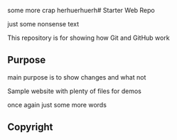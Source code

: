 

some more crap herhuerhuerh# Starter Web Repo

just some nonsense text 

This repository is for showing how Git and GitHub work

## Purpose

main purpose is to show changes and what not

Sample website with plenty of files for demos

once again just some more words

## Copyright